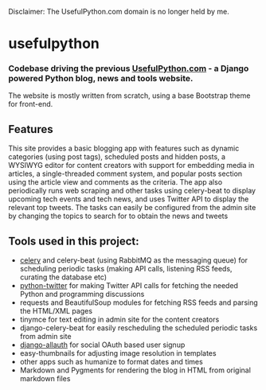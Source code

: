 Disclaimer: The UsefulPython.com domain is no longer held by me.

# usefulpython
### Codebase driving the previous [UsefulPython.com](https://usefulpython.com) - a  Django powered Python blog, news and tools website.

The website is mostly written from scratch, using a base Bootstrap theme for front-end.

## Features
This site provides a basic blogging app with features such as dynamic categories (using post tags), scheduled posts and hidden posts, a WYSIWYG editor for content creators with support for embedding media in articles, a single-threaded comment system, and popular posts section using the article view and comments as the criteria. The app also periodically runs web scraping and other tasks using celery-beat to display upcoming tech events and tech news, and uses Twitter API to display the relevant top tweets. The tasks can easily be configured from the admin site by changing the topics to search for to obtain the news and tweets

## Tools used in this project:
- [celery](http://celery.readthedocs.io/en/latest/) and celery-beat (using RabbitMQ as the messaging queue) for scheduling periodic tasks (making API calls, listening RSS feeds, curating the database etc)
- [python-twitter](https://python-twitter.readthedocs.io/en/latest/) for making Twitter API calls for fetching the needed Python and programming discussions
- requests and BeautifulSoup modules for fetching RSS feeds and parsing the HTML/XML pages
- tinymce for text editing in admin site for the content creators
- django-celery-beat for easily rescheduling the scheduled periodic tasks from admin site
- [django-allauth](http://django-allauth.readthedocs.io/en/latest/index.html) for social OAuth based user signup
-  easy-thumbnails for adjusting image resolution in templates
- other apps such as humanize to format dates and times
- Markdown and Pygments for rendering the blog in HTML from original markdown files



